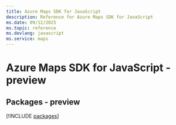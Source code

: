 ```yaml
---
title: Azure Maps SDK for JavaScript
description: Reference for Azure Maps SDK for JavaScript
ms.date: 09/12/2025
ms.topic: reference
ms.devlang: javascript
ms.service: maps
---
```

# Azure Maps SDK for JavaScript - preview
## Packages - preview
[!INCLUDE [packages](maps-index.md)]